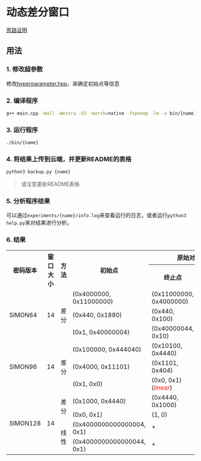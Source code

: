 # 动态差分窗口

[思路证明](https://ia9zk56a6c.feishu.cn/docs/doccnndtjyX7nHOSvjqdzRbc9rh)

## 用法

### 1. 修改超参数
修改[hyperparameter.hpp](./src/hyperparameter.hpp)，来确定初始点等信息

### 2. 编译程序
```bash
g++ main.cpp -Wall -Wextra -O3 -march=native -fopenmp -lm -o bin/{name}
```

### 3. 运行程序

```bash
./bin/{name}
```

### 4. 将结果上传到云端，并更新README的表格
```bash
python3 backup.py {name}
```
> 请注意更新README表格

### 5. 分析程序结果

可以通过`experiments/{name}/info.log`来查看运行的日志，或者运行`python3 help.py`来对结果进行分析。

### 6. 结果

<table>
	<tr>
	    <th rowspan="2" style="text-align: center;">密码版本</th>
        <th rowspan="2" style="text-align: center;">窗口大小</th>
        <th rowspan="2" style="text-align: center;">方法</th>
        <th rowspan="2" style="text-align: center;">初始点</th>
	    <th colspan="3" style="text-align: center;">原始对比实验</th>
	    <th colspan="4" style="text-align: center;">本文实验</th>
	</tr>
    <tr>
        <th style="text-align: center;">终止点</th>
        <th style="text-align: center;">概率</th>
        <th style="text-align: center;">轮数</th>
        <th style="text-align: center;">终止点</th>
        <th style="text-align: center;">概率</th>
        <th style="text-align: center;">同轮概率</th>
        <th style="text-align: center;">轮数</th>
    </tr>
    <!-- SIMON64 -->
    <tr>
	    <td rowspan="3">SIMON64</td>
	    <td rowspan="3">14</td>
	    <td rowspan="3">差分</td>
	    <td>(0x4000000, 0x11000000)</td> <td>(0x11000000, 0x4000000)</td> <td>-57.57</td> <td>21</td> <td>(0x11000001, 0x40000000)</td> <td>-60.44</td> <td>-55.15</td> <td>23</td>
	</tr>
    <tr>
	    <td>(0x440, 0x1880)</td> <td>(0x440, 0x100)</td> <td>-61.32</td> <td>22</td> <td>(0x4440, 0x1000)</td> <td>-63.74</td> <td>-58.45</td> <td>24</td>
	</tr>
    <tr>
	    <td>(0x1, 0x40000004)</td> <td>(0x40000044, 0x10)</td> <td>-61.93</td> <td>23</td> <td>(0x40000044, 0x10)</td> <td>-60.44</td> <td>-60.44</td> <td>23</td>
	</tr>
    <!-- SIMON96 -->
    <tr>
	    <td rowspan="3">SIMON96</td>
	    <td rowspan="3">14</td>
	    <td rowspan="3">差分</td>
	    <td>(0x100000, 0x444040)</td> <td>(0x10100, 0x4440)</td> <td>-92.2</td> <td>30</td> <td>(0x100000, 0x44040)</td> <td>-94.00</td> <td>-86.21</td> <td>32</td>
	</tr>
    <tr>
	    <td>(0x4000, 0x11101)</td> <td>(0x1101, 0x404)</td> <td>-95.34</td> <td>31</td> <td>(0x4000, 0x1101)</td> <td>-94.00</td> <td>-89.81</td> <td>32</td>
	</tr>
    <tr>
	    <td>(0x1, 0x0)</td> <td>(0x0, 0x1)(<i style="color: red;">linear</i>)</td> <td>*</td> <td>33</td> <td>(0x1, 0)</td> <td>-95.20</td> <td>*</td> <td>32</td>
	</tr>
    <!-- SIMON128 -->
    <tr>
	    <td rowspan="4">SIMON128</td>
	    <td rowspan="4">14</td>
	    <td rowspan="2">差分</td>
	    <td>(0x1000, 0x4440)</td> <td>(0x4440, 0x1000)</td> <td>-124.6</td> <td>41</td> <td>(0x100000,0x44040)</td> <td>-126.66</td> <td>-113.80</td> <td>44</td>
	</tr>
    <tr>
	    <td>(0x0, 0x1)</td> <td>(1, 0)</td> <td>-124.22</td> <td>41</td> <td>(0x40404,0x11101)</td> <td>-126.66</td> <td>-119.37</td> <td>42</td>
	</tr>
    <tr>
	    <td rowspan="2">线性</td>
	    <td>(0x4000000000000004, 0x1)</td> <td>*</td> <td>*</td> <td>*</td> <td>(0x444000000000004, 0x101000000000001)</td> <td>-126.57</td> <td></td> <td>44</td>
	</tr>
    <tr>
	    <td>(0x4000000000000044, 0x1)</td> <td>*</td> <td>*</td> <td>*</td> <td>(0x100000000000000, 0x4440000000000040)</td> <td>-124.95</td> <td></td> <td>45</td>
	</tr>
</table>
